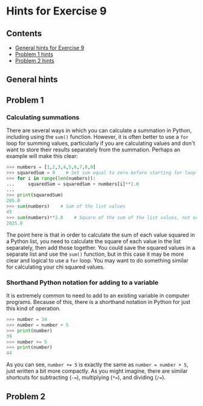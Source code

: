 # Hints for Exercise 9
## Contents
- [General hints for Exercise 9](#general-hints)
- [Problem 1 hints](#problem-1)
- [Problem 2 hints](#problem-2)

## General hints

## Problem 1
### Calculating summations
There are several ways in which you can calculate a summation in Python, including using the `sum()` function.
However, it is often better to use a `for` loop for summing values, particularly if you are calculating values and don't want to store their results separately from the summation.
Perhaps an example will make this clear:

```python
>>> numbers = [1,2,3,4,5,6,7,8,9]
>>> squaredSum = 0    # Set sum equal to zero before starting for loop
>>> for i in range(len(numbers)):
...     squaredSum = squaredSum + numbers[i]**2.0
...
>>> print(squaredSum)
285.0
>>> sum(numbers)    # Sum of the list values
45
>>> sum(numbers)**2.0    # Square of the sum of the list values, not equal to squaredSum
2025.0
```
The point here is that in order to calculate the sum of each value squared in a Python list, you need to calculate the square of each value in the list separately, then add those together.
You could save the squared values in a separate list and use the `sum()` function, but in this case it may be more clear and logical to use a `for` loop.
You may want to do something similar for calculating your chi squared values.

### Shorthand Python notation for adding to a variable
It is extremely common to need to add to an existing variable in computer programs.
Because of this, there is a shorthand notation in Python for just this kind of operation.

```python
>>> number = 34
>>> number = number + 5
>>> print(number)
39
>>> number += 5
>>> print(number)
44
```
As you can see, `number += 5` is exactly the same as `number = number + 5`, just written a bit more compactly.
As you might imagine, there are similar shortcuts for subtracting (`-=`), multiplying (`*=`), and dividing (`/=`).

## Problem 2
